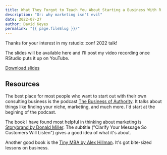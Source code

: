 ```yaml
---
title: What They Forgot to Teach You About Starting a Business With R
description: "Or: why marketing isn't evil"
date: 2022-07-27
author: David Keyes
permalink: "{{ page.fileSlug }}/"
---
```


Thanks for your interest in my rstudio::conf 2022 talk! 

The slides will be available here and I'll post my video recording once RStudio puts it up on YouTube.

<a href="/static/misc/rbusiness.pdf">Download slides</a>

## Resources

The best place for most people who want to start out with their own consulting business is the podcast [The Business of Authority](https://www.thebusinessofauthority.com/). It talks about things like finding your niche, marketing, and much more. I'd start at the begining of the podcast.

The book I have found most helpful in thinking about marketing is [Storybrand by Donald Miller](https://www.amazon.com/Building-StoryBrand-Clarify-Message-Customers/dp/0718033329). The subtitle ("Clarify Your Message So Customers Will Listen") gives a good idea of what it's about.

Another good book is the [Tiny MBA by Alex Hillman](https://stackingthebricks.com/tinymba/). It's got bite-sized lessons on business. 

